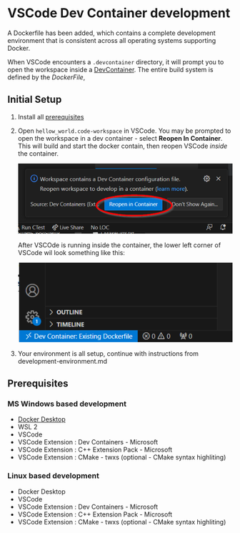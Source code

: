 # VSCode Dev Container development

A Dockerfile has been added, which contains a complete development environment that is consistent across all operating systems supporting Docker.

When VSCode encounters a `.devcontainer` directory, it will prompt you to open the workspace inside a [DevContainer](https://code.visualstudio.com/docs/devcontainers/containers).  The entire build system is defined by the *DockerFile*, 

## Initial Setup
1. Install all [prerequisites](##prerequisites)
2. Open `hellow_world.code-workspace` in VSCode.  You may be prompted to open the workspace in a dev container - select **Reopen In Container**.  This will build and start the docker contain, then reopen VSCode *inside* the container. 

    ![Alt text](images/dev_container_prompt.png)
    
    After VSCOde is running inside the container, the lower left corner of VSCode wil look something like this:

    ![Alt text](images/env_devContainer.png)
3. Your environment is all setup, continue with instructions from development-environment.md

## Prerequisites

### MS Windows based development

* [Docker Desktop](https://www.docker.com/products/docker-desktop/)
* WSL 2
* VSCode
* VSCode Extension : Dev Containers - Microsoft
* VSCode Extension : C++ Extension Pack - Microsoft
* VSCode Extension : CMake - twxs (optional - CMake syntax highliting)

### Linux based development
* Docker Desktop
* VSCode
* VSCode Extension : Dev Containers - Microsoft
* VSCode Extension : C++ Extension Pack - Microsoft
* VSCode Extension : CMake - twxs (optional - CMake syntax highliting)